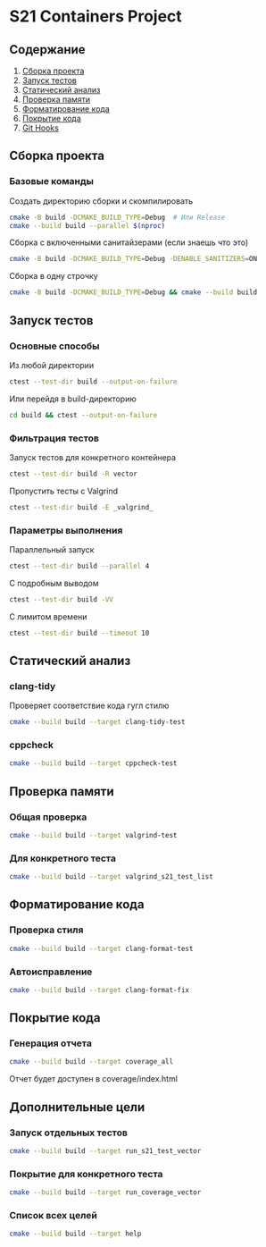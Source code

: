 # S21 Containers Project

## Содержание
1. [Сборка проекта](#сборка-проекта)
2. [Запуск тестов](#запуск-тестов)
3. [Статический анализ](#статический-анализ)
4. [Проверка памяти](#проверка-памяти)
5. [Форматирование кода](#форматирование-кода)
6. [Покрытие кода](#покрытие-кода)
7. [Git Hooks](#git-hooks)

## Сборка проекта

### Базовые команды
Создать директорию сборки и скомпилировать
```bash
cmake -B build -DCMAKE_BUILD_TYPE=Debug  # Или Release
cmake --build build --parallel $(nproc)
```
Сборка с включенными санитайзерами (если знаешь что это)
```bash
cmake -B build -DCMAKE_BUILD_TYPE=Debug -DENABLE_SANITIZERS=ON
```
Сборка в одну строчку
```bash
cmake -B build -DCMAKE_BUILD_TYPE=Debug && cmake --build build
```

## Запуск тестов 
### Основные способы
Из любой директории
```bash
ctest --test-dir build --output-on-failure
```

Или перейдя в build-директорию
```bash
cd build && ctest --output-on-failure
```

### Фильтрация тестов 
Запуск тестов для конкретного контейнера
```bash
ctest --test-dir build -R vector 
```

Пропустить тесты с Valgrind
```bash
ctest --test-dir build -E _valgrind_
```
### Параметры выполнения
Параллельный запуск
```bash
ctest --test-dir build --parallel 4
```

С подробным выводом
```bash
ctest --test-dir build -VV
```

С лимитом времени
```bash
ctest --test-dir build --timeout 10
```

## Статический анализ
### clang-tidy
Проверяет соответствие кода гугл стилю
```bash
cmake --build build --target clang-tidy-test
```

### cppcheck 
```bash
cmake --build build --target cppcheck-test
```

## Проверка памяти
### Общая проверка
```bash
cmake --build build --target valgrind-test
```

### Для конкретного теста
```bash
cmake --build build --target valgrind_s21_test_list
```

## Форматирование кода
### Проверка стиля
```bash
cmake --build build --target clang-format-test
```

### Автоисправление
```bash
cmake --build build --target clang-format-fix
```

## Покрытие кода
### Генерация отчета
```bash
cmake --build build --target coverage_all
```
Отчет будет доступен в coverage/index.html

## Дополнительные цели
### Запуск отдельных тестов
```bash
cmake --build build --target run_s21_test_vector
```
### Покрытие для конкретного теста
```bash
cmake --build build --target run_coverage_vector
```
### Список всех целей
```bash
cmake --build build --target help
```
